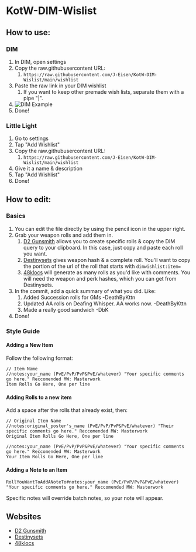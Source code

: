 # KotW-DIM-Wislist

## How to use:
### DIM
1. In DIM, open settings
2. Copy the raw.githubusercontent URL: 
	1. `https://raw.githubusercontent.com/J-Eisen/KotW-DIM-Wislist/main/wishlist`
3. Paste the raw link in your DIM wishlist
	1. If you want to keep other premade wish lists, separate them with a pipe "|".
  2. ![DIM Example](https://user-images.githubusercontent.com/30454448/120940746-cd11a800-c6ec-11eb-912b-c6585287b5e4.png)
4. Done!
### Little Light
1. Go to settings
2. Tap "Add Wishlist"
3. Copy the raw.githubusercontent URL: 
	1. `https://raw.githubusercontent.com/J-Eisen/KotW-DIM-Wislist/main/wishlist`
4. Give it a name & description
5. Tap "Add Wishlist"
6. Done!


## How to edit:
### Basics
1. You can edit the file directly by using the pencil icon in the upper right.
2. Grab your weapon rolls and add them in.
	1. [D2 Gunsmith](https://d2gunsmith.com/) allows you to create specific rolls & copy the DIM query to your clipboard. In this case, just copy and paste each roll you want.
	3. [Destinysets](https://data.destinysets.com/) gives weapon hash & a complete roll. You'll want to copy the portion of the url of the roll that starts with `dimwishlist:item=`
	4. [48klocs](https://48klocs.github.io/wish-list-magic-wand/fingerwave.html) will generate as many rolls as you'd like with comments. You will need the weapon and perk hashes, which you can get from Destinysets.
3. In the commit, add a quick summary of what you did. Like:
	1. Added Succession rolls for GMs -DeathByKttn
	2. Updated AA rolls on Deafing Whisper. AA works now. -DeathByKttn
	4. Made a really good sandwich -DbK
5. Done!

### Style Guide
#### Adding a New Item
Follow the following format:
```
// Item Name
//notes:your_name (PvE/PvP/PvP&PvE/whatever) "Your specific comments go here." Reccomended MW: Masterwork
Item Rolls Go Here, One per line
```
#### Adding Rolls to a new item
Add a space after the rolls that already exist, then:
```
// Original Item Name
//notes:original_poster's_name (PvE/PvP/PvP&PvE/whatever) "Their specific comments go here." Reccomended MW: Masterwork
Original Item Rolls Go Here, One per line

//notes:your_name (PvE/PvP/PvP&PvE/whatever) "Your specific comments go here." Reccomended MW: Masterwork
Your Item Rolls Go Here, One per line
```
#### Adding a Note to an Item
```
RollYouWantToAddANoteTo#notes:your_name (PvE/PvP/PvP&PvE/whatever) "Your specific comments go here." Reccomended MW: Masterwork
```
Specific notes will override batch notes, so your note will appear.

## Websites
- [D2 Gunsmith](https://d2gunsmith.com/)
- [Destinysets](https://data.destinysets.com/)
- [48klocs](https://48klocs.github.io/wish-list-magic-wand/fingerwave.html)

